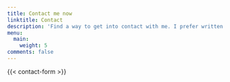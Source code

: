 ```yaml
---
title: Contact me now
linktitle: Contact
description: 'Find a way to get into contact with me. I prefer written contact before you cold call me ;)'
menu:
  main:
    weight: 5
comments: false
---
```


{{< contact-form >}}
